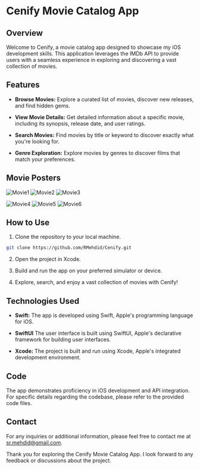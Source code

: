# Cenify Movie Catalog App

## Overview

Welcome to Cenify, a movie catalog app designed to showcase my iOS development skills. This application leverages the IMDb API to provide users with a seamless experience in exploring and discovering a vast collection of movies.

## Features

- **Browse Movies:** Explore a curated list of movies, discover new releases, and find hidden gems.

- **View Movie Details:** Get detailed information about a specific movie, including its synopsis, release date, and user ratings.

- **Search Movies:** Find movies by title or keyword to discover exactly what you're looking for.

- **Genre Exploration:** Explore movies by genres to discover films that match your preferences.

## Movie Posters

![Movie1](images/movie1.jpeg) ![Movie2](images/movie2.jpeg) ![Movie3](images/movie3.jpeg)

 ![Movie4](images/movie4.jpeg) ![Movie5](images/movie5.jpeg) ![Movie6](images/movie6.jpeg)



## How to Use

1. Clone the repository to your local machine.

```bash
git clone https://github.com/RMehdid/Cenify.git
```

2. Open the project in Xcode.

3. Build and run the app on your preferred simulator or device.

4. Explore, search, and enjoy a vast collection of movies with Cenify!

## Technologies Used

- **Swift:** The app is developed using Swift, Apple's programming language for iOS.

- **SwiftUI** The user interface is built using SwiftUI, Apple's declarative framework for building user interfaces.

- **Xcode:** The project is built and run using Xcode, Apple's integrated development environment.

## Code

The app demonstrates proficiency in iOS development and API integration. For specific details regarding the codebase, please refer to the provided code files.

## Contact

For any inquiries or additional information, please feel free to contact me at sr.mehdid@gmail.com.

Thank you for exploring the Cenify Movie Catalog App. I look forward to any feedback or discussions about the project.
